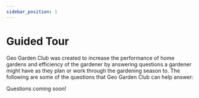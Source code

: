 ```yaml
---
sidebar_position: 1
---
```


# Guided Tour

Geo Garden Club was created to increase the performance of home gardens and efficiency of the gardener by answering questions a gardener might have as they plan or work through the gardening season to.  The following are some of the questions that Geo Garden Club can help answer:

Questions coming soon!